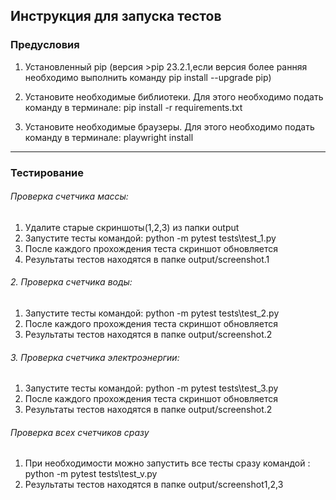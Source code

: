 ## Инструкция для запуска тестов
### Предусловия
1. Установленный pip (версия >pip 23.2.1,если версия более ранняя необходимо выполнить команду pip install --upgrade pip)

2. Установите необходимые библиотеки.
   Для этого необходимо подать команду в терминале:
        pip install -r requirements.txt
3. Установите необходимые браузеры.
   Для этого необходимо подать команду в терминале:
      playwright install

______________________________________________________
### Тестирование
###### Проверка счетчика массы:
1. Удалите cтарые скриншоты(1,2,3) из папки output
2. Запустите тесты командой: python -m pytest tests\test_1.py
3. После каждого прохождения теста скриншот обновляется 
4. Результаты тестов находятся в папке output/screenshot.1

###### 2. Проверка счетчика воды:
1. Запустите тесты командой: python -m pytest tests\test_2.py
2. После каждого прохождения теста скриншот обновляется 
3. Результаты тестов находятся в папке output/screenshot.2

###### 3. Проверка счетчика электроэнергии:
1. Запустите тесты командой: python -m pytest tests\test_3.py
2. После каждого прохождения теста скриншот обновляется 
3. Результаты тестов находятся в папке output/screenshot.2

###### Проверка всех счетчиков сразу
1. При необходимости можно запустить все тесты сразу
командой : python -m pytest tests\test_v.py
2. Результаты тестов находятся в папке output/screenshot1,2,3